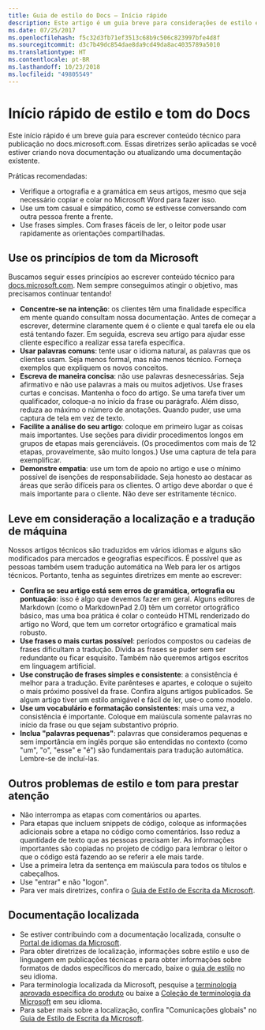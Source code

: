```yaml
---
title: Guia de estilo do Docs – Início rápido
description: Este artigo é um guia breve para considerações de estilo e contém apenas os tópicos essenciais para começar com o docs.microsoft.com.
ms.date: 07/25/2017
ms.openlocfilehash: f5c32d3fb71ef3513c68b9c506c823997bfe4d8f
ms.sourcegitcommit: d3c7b49dc854dae8da9cd49da8ac4035789a5010
ms.translationtype: HT
ms.contentlocale: pt-BR
ms.lasthandoff: 10/23/2018
ms.locfileid: "49805549"
---
```

# <a name="docs-style-and-voice-quick-start"></a>Início rápido de estilo e tom do Docs

Este início rápido é um breve guia para escrever conteúdo técnico para publicação no docs.microsoft.com. Essas diretrizes serão aplicadas se você estiver criando nova documentação ou atualizando uma documentação existente.

Práticas recomendadas:

- Verifique a ortografia e a gramática em seus artigos, mesmo que seja necessário copiar e colar no Microsoft Word para fazer isso.
- Use um tom casual e simpático, como se estivesse conversando com outra pessoa frente a frente.
- Use frases simples. Com frases fáceis de ler, o leitor pode usar rapidamente as orientações compartilhadas.

## <a name="use-the-microsoft-voice-principles"></a>Use os princípios de tom da Microsoft

Buscamos seguir esses princípios ao escrever conteúdo técnico para [docs.microsoft.com](https://docs.microsoft.com). Nem sempre conseguimos atingir o objetivo, mas precisamos continuar tentando!

- **Concentre-se na intenção**: os clientes têm uma finalidade específica em mente quando consultam nossa documentação. Antes de começar a escrever, determine claramente quem é o cliente e qual tarefa ele ou ela está tentando fazer. Em seguida, escreva seu artigo para ajudar esse cliente específico a realizar essa tarefa específica.
- **Usar palavras comuns**: tente usar o idioma natural, as palavras que os clientes usam. Seja menos formal, mas não menos técnico. Forneça exemplos que expliquem os novos conceitos.
- **Escreva de maneira concisa**: não use palavras desnecessárias. Seja afirmativo e não use palavras a mais ou muitos adjetivos. Use frases curtas e concisas. Mantenha o foco do artigo. Se uma tarefa tiver um qualificador, coloque-a no início da frase ou parágrafo. Além disso, reduza ao máximo o número de anotações. Quando puder, use uma captura de tela em vez de texto.
- **Facilite a análise do seu artigo**: coloque em primeiro lugar as coisas mais importantes. Use seções para dividir procedimentos longos em grupos de etapas mais gerenciáveis. (Os procedimentos com mais de 12 etapas, provavelmente, são muito longos.) Use uma captura de tela para exemplificar.
- **Demonstre empatia**: use um tom de apoio no artigo e use o mínimo possível de isenções de responsabilidade. Seja honesto ao destacar as áreas que serão difíceis para os clientes. O artigo deve abordar o que é mais importante para o cliente. Não deve ser estritamente técnico.

## <a name="consider-localization-and-machine-translation"></a>Leve em consideração a localização e a tradução de máquina

Nossos artigos técnicos são traduzidos em vários idiomas e alguns são modificados para mercados e geografias específicos. É possível que as pessoas também usem tradução automática na Web para ler os artigos técnicos. Portanto, tenha as seguintes diretrizes em mente ao escrever:

- **Confira se seu artigo está sem erros de gramática, ortografia ou pontuação**: isso é algo que devemos fazer em geral. Alguns editores de Markdown (como o MarkdownPad 2.0) têm um corretor ortográfico básico, mas uma boa prática é colar o conteúdo HTML renderizado do artigo no Word, que tem um corretor ortográfico e gramatical mais robusto.
- **Use frases o mais curtas possível**: períodos compostos ou cadeias de frases dificultam a tradução. Divida as frases se puder sem ser redundante ou ficar esquisito. Também não queremos artigos escritos em linguagem artificial.
- **Use construção de frases simples e consistente**: a consistência é melhor para a tradução. Evite parênteses e apartes, e coloque o sujeito o mais próximo possível da frase. Confira alguns artigos publicados. Se algum artigo tiver um estilo amigável e fácil de ler, use-o como modelo.
- **Use um vocabulário e formatação consistentes**: mais uma vez, a consistência é importante. Coloque em maiúscula somente palavras no início da frase ou que sejam substantivo próprio.
- **Inclua "palavras pequenas"**: palavras que consideramos pequenas e sem importância em inglês porque são entendidas no contexto (como "um", "o", "esse" e "é") são fundamentais para tradução automática. Lembre-se de incluí-las.

## <a name="other-style-and-voice-issues-to-watch-for"></a>Outros problemas de estilo e tom para prestar atenção

- Não interrompa as etapas com comentários ou apartes.
- Para etapas que incluem snippets de código, coloque as informações adicionais sobre a etapa no código como comentários. Isso reduz a quantidade de texto que as pessoas precisam ler. As informações importantes são copiadas no projeto de código para lembrar o leitor o que o código está fazendo ao se referir a ele mais tarde.
- Use a primeira letra da sentença em maiúscula para todos os títulos e cabeçalhos.
- Use "entrar" e não "logon".
- Para ver mais diretrizes, confira o [Guia de Estilo de Escrita da Microsoft](https://docs.microsoft.com/style-guide/welcome).

## <a name="localized-documentation"></a>Documentação localizada

- Se estiver contribuindo com a documentação localizada, consulte o [Portal de idiomas da Microsoft](https://www.microsoft.com/Language/Default.aspx).
- Para obter diretrizes de localização, informações sobre estilo e uso de linguagem em publicações técnicas e para obter informações sobre formatos de dados específicos do mercado, baixe o [guia de estilo](https://www.microsoft.com/Language/StyleGuides) no seu idioma.
- Para terminologia localizada da Microsoft, pesquise a [terminologia aprovada específica do produto](https://www.microsoft.com/Language/Default.aspx) ou baixe a [Coleção de terminologia da Microsoft](https://www.microsoft.com/language/Terminology) em seu idioma.
- Para saber mais sobre a localização, confira "Comunicações globais" no [Guia de Estilo de Escrita da Microsoft](https://docs.microsoft.com/style-guide/global-communications).
